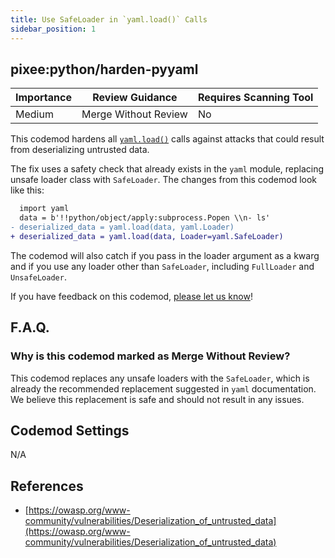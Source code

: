 ```yaml
---
title: Use SafeLoader in `yaml.load()` Calls
sidebar_position: 1
---
```


## pixee:python/harden-pyyaml

| Importance | Review Guidance      | Requires Scanning Tool |
|------------|----------------------|------------------------|
| Medium     | Merge Without Review | No                     |

This codemod hardens all [`yaml.load()`](https://pyyaml.org/wiki/PyYAMLDocumentation) calls against attacks that could result from deserializing untrusted data.

The fix uses a safety check that already exists in the `yaml` module, replacing unsafe loader class with `SafeLoader`.
The changes from this codemod look like this:

```diff
  import yaml
  data = b'!!python/object/apply:subprocess.Popen \\n- ls'
- deserialized_data = yaml.load(data, yaml.Loader)
+ deserialized_data = yaml.load(data, Loader=yaml.SafeLoader)
```
The codemod will also catch if you pass in the loader argument as a kwarg and if you use any loader other than `SafeLoader`,
including `FullLoader` and `UnsafeLoader`.

If you have feedback on this codemod, [please let us know](mailto:feedback@pixee.ai)!

## F.A.Q.

### Why is this codemod marked as Merge Without Review?

This codemod replaces any unsafe loaders with the `SafeLoader`, which is already the recommended replacement suggested in `yaml` documentation. We believe this replacement is safe and should not result in any issues.

## Codemod Settings

N/A

## References

* [https://owasp.org/www-community/vulnerabilities/Deserialization_of_untrusted_data](https://owasp.org/www-community/vulnerabilities/Deserialization_of_untrusted_data)
